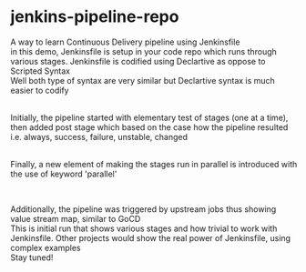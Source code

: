 # jenkins-pipeline-repo
A way to learn Continuous Delivery pipeline using Jenkinsfile<br>
in this demo, Jenkinsfile is setup in your code repo which runs through various stages. 
Jenkinsfile is codified using Declartive as oppose to Scripted Syntax<br> Well both type of syntax are very similar but Declartive syntax is much easier to codify<br>
<br>

Initially, the pipeline started with elementary test of stages (one at a time), then added post stage which based on the case how the pipeline resulted i.e. always, success, failure, unstable, changed 
<br><br>

Finally, a new element of making the stages run in parallel is introduced with the use of keyword 'parallel'

<br>

Additionally, the pipeline was triggered by upstream jobs thus showing value stream map, similar to GoCD
<br>
This is initial run that shows various stages and how trivial to work with Jenkinsfile. Other projects would show the real power of Jenkinsfile, using complex examples<br>
Stay tuned! <br>

